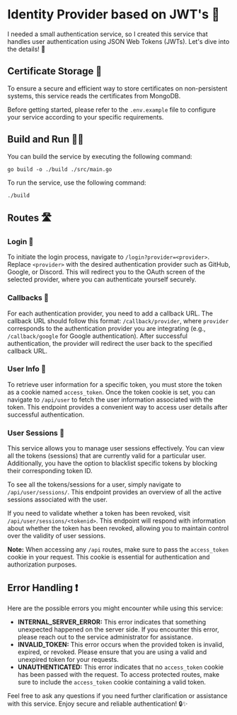 # Identity Provider based on JWT's 🔐

I needed a small authentication service, so I created this service that handles user authentication using JSON Web Tokens (JWTs). Let's dive into the details! 🚀

## Certificate Storage 📜

To ensure a secure and efficient way to store certificates on non-persistent systems, this service reads the certificates from MongoDB.

Before getting started, please refer to the `.env.example` file to configure your service according to your specific requirements.

## Build and Run 🏃‍♀️

You can build the service by executing the following command:
```
go build -o ./build ./src/main.go
```

To run the service, use the following command:
```
./build
```

## Routes 🛣️

### Login 🔑

To initiate the login process, navigate to `/login?provider=<provider>`. Replace `<provider>` with the desired authentication provider such as GitHub, Google, or Discord. This will redirect you to the OAuth screen of the selected provider, where you can authenticate yourself securely.

### Callbacks 🔄

For each authentication provider, you need to add a callback URL. The callback URL should follow this format: `/callback/provider`, where `provider` corresponds to the authentication provider you are integrating (e.g., `/callback/google` for Google authentication). After successful authentication, the provider will redirect the user back to the specified callback URL.

### User Info 👤

To retrieve user information for a specific token, you must store the token as a cookie named `access_token`. Once the token cookie is set, you can navigate to `/api/user` to fetch the user information associated with the token. This endpoint provides a convenient way to access user details after successful authentication.

### User Sessions 📆

This service allows you to manage user sessions effectively. You can view all the tokens (sessions) that are currently valid for a particular user. Additionally, you have the option to blacklist specific tokens by blocking their corresponding token ID.

To see all the tokens/sessions for a user, simply navigate to `/api/user/sessions/`. This endpoint provides an overview of all the active sessions associated with the user.

If you need to validate whether a token has been revoked, visit `/api/user/sessions/<tokenid>`. This endpoint will respond with information about whether the token has been revoked, allowing you to maintain control over the validity of user sessions.

**Note:** When accessing any `/api` routes, make sure to pass the `access_token` cookie in your request. This cookie is essential for authentication and authorization purposes.

## Error Handling ❗

Here are the possible errors you might encounter while using this service:

- **INTERNAL_SERVER_ERROR:** This error indicates that something unexpected happened on the server side. If you encounter this error, please reach out to the service administrator for assistance.
- **INVALID_TOKEN:** This error occurs when the provided token is invalid, expired, or revoked. Please ensure that you are using a valid and unexpired token for your requests.
- **UNAUTHENTICATED:** This error indicates that no `access_token` cookie has been passed with the request. To access protected routes, make sure to include the `access_token` cookie containing a valid token.

Feel free to ask any questions if you need further clarification or assistance with this service. Enjoy secure and reliable authentication! 🔒✨